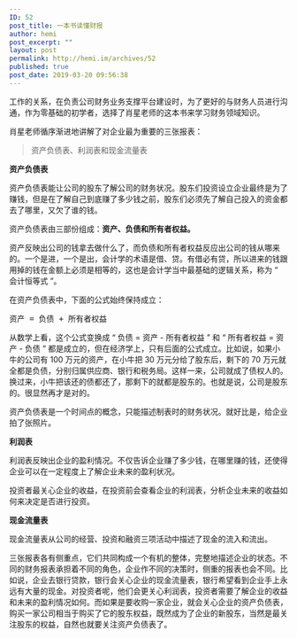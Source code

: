 ```yaml
---
ID: 52
post_title: 一本书读懂财报
author: hemi
post_excerpt: ""
layout: post
permalink: http://hemi.im/archives/52
published: true
post_date: 2019-03-20 09:56:38
---
```

<!-- wp:paragraph -->
<p>工作的关系，在负责公司财务业务支撑平台建设时，为了更好的与财务人员进行沟通，作为零基础的初学者，选择了肖星老师的这本书来学习财务领域知识。</p>
<!-- /wp:paragraph -->

<!-- wp:paragraph -->
<p>肖星老师循序渐进地讲解了对企业最为重要的三张报表：</p>
<!-- /wp:paragraph -->

<!-- wp:quote -->
<blockquote class="wp-block-quote"><p>资产负债表、利润表和现金流量表</p></blockquote>
<!-- /wp:quote -->

<!-- wp:paragraph -->
<p><strong>资产负债表</strong></p>
<!-- /wp:paragraph -->

<!-- wp:paragraph -->
<p>资产负债表能让公司的股东了解公司的财务状况。股东们投资设立企业最终是为了赚钱，但是在了解自己到底赚了多少钱之前，股东们必须先了解自己投入的资金都去了哪里，又欠了谁的钱。</p>
<!-- /wp:paragraph -->

<!-- wp:paragraph -->
<p>资产负债表由三部份组成：<strong>资产、负债和所有者权益。</strong></p>
<!-- /wp:paragraph -->

<!-- wp:paragraph -->
<p>资产反映出公司的钱拿去做什么了，而负债和所有者权益反应出公司的钱从哪来的。一个是进，一个是出，会计学的术语是借、贷。有借必有贷，所以进来的钱跟用掉的钱在金额上必须是相等的，这也是会计学当中最基础的逻辑关系，称为 “ 会计恒等式 ”。</p>
<!-- /wp:paragraph -->

<!-- wp:paragraph -->
<p>在资产负债表中，下面的公式始终保持成立：</p>
<!-- /wp:paragraph -->

<!-- wp:verse -->
<pre class="wp-block-verse">资产 = 负债 + 所有者权益</pre>
<!-- /wp:verse -->

<!-- wp:paragraph -->
<p>从数学上看，这个公式变换成 “ 负债 = 资产 - 所有者权益 ” 和 “ 所有者权益 = 资产 - 负债 ” 都是成立的，但在经济学上，只有后面的公式成立。比如说，如果小牛的公司有 100 万元的资产，在小牛把 30 万元分给了股东后，剩下的 70 万元就全都是负债，分别归属供应商、银行和税务局。这样一来，公司就成了债权人的。换过来，小牛把该还的债都还了，那剩下的就都是股东的。也就是说，公司是股东的。很显然再才是对的。</p>
<!-- /wp:paragraph -->

<!-- wp:paragraph -->
<p>资产负债表是一个时间点的概念，只能描述制表时的财务状况。就好比是，给企业拍了张照片。<br></p>
<!-- /wp:paragraph -->

<!-- wp:paragraph -->
<p><strong>利润表</strong></p>
<!-- /wp:paragraph -->

<!-- wp:paragraph -->
<p>利润表反映出企业的盈利情况。不仅告诉企业赚了多少钱，在哪里赚的钱，还使得企业可以在一定程度上了解企业未来的盈利状况。</p>
<!-- /wp:paragraph -->

<!-- wp:paragraph -->
<p>投资者最关心企业的收益，在投资前会查看企业的利润表，分析企业未来的收益如何来决定是否进行投资。</p>
<!-- /wp:paragraph -->

<!-- wp:paragraph -->
<p><strong>现金流量表</strong></p>
<!-- /wp:paragraph -->

<!-- wp:paragraph -->
<p>现金流量表从公司的经营、投资和融资三项活动中描述了现金的流入和流出。</p>
<!-- /wp:paragraph -->

<!-- wp:paragraph -->
<p>三张报表各有侧重点，它们共同构成一个有机的整体，完整地描述企业的状态。不同的财务报表承担着不同的角色，企业作不同的决策时，侧重的报表也会不同。比如说，企业去银行贷款，银行会关心企业的现金流量表，银行希望看到企业手上永远有大量的现金。对投资者呢，他们会更关心利润表，投资者需要了解企业的收益和未来的盈利情况如何。而如果是要收购一家企业，就会关心企业的资产负债表，购买一家公司相当于购买了它的股东权益，既然成为了企业的新股东，当然是最关注股东的权益，自然也就要关注资产负债表了。<br></p>
<!-- /wp:paragraph -->

<!-- wp:paragraph -->
<p></p>
<!-- /wp:paragraph -->